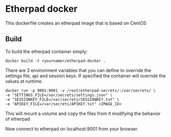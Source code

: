 Etherpad docker
===============

This dockerfile creates an etherpad image that is based on CentOS

Build
-----

To build the etherpad container simply:

```
docker build -t <yourname>/etherpad-docker .
```

There are 3 environment variables that you can define to override the
settings file, api and session keys. If specified the container will
override the values at runtime.

```
docker run -p 9001:9001 -v /root/etherpad-secrets/:/var/secrets/ \
-e "SETTINGS_FILE=/var/secrets/settings.json" \
-e "SESSIONKEY_FILE=/var/secrets/SESSIONKEY.txt" \
-e "APIKEY_FILE=/var/secrets/APIKEY.txt" <IMAGE_ID>
```

This will mount a volume and copy the files from it modifying the behavior
of etherpad

Now connect to etherpad on localhost:9001 from your browser.
